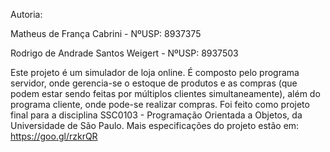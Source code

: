 Autoria:

Matheus de França Cabrini - NºUSP: 8937375

Rodrigo de Andrade Santos Weigert - NºUSP: 8937503

Este projeto é um simulador de loja online. É composto pelo programa servidor, onde gerencia-se o estoque de produtos e as compras (que podem estar sendo feitas por múltiplos clientes simultaneamente), além do programa cliente, onde pode-se realizar compras. Foi feito como projeto final para a disciplina SSC0103 - Programação Orientada a Objetos, da Universidade de São Paulo. Mais especificações do projeto estão em: https://goo.gl/rzkrQR

